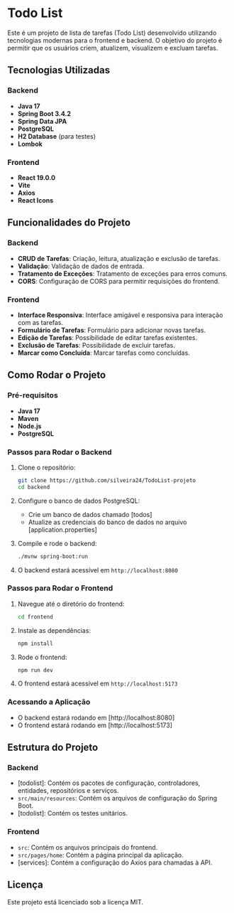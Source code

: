 # Todo List

Este é um projeto de lista de tarefas (Todo List) desenvolvido utilizando tecnologias modernas para o frontend e backend. O objetivo do projeto é permitir que os usuários criem, atualizem, visualizem e excluam tarefas.

## Tecnologias Utilizadas

### Backend
- **Java 17**
- **Spring Boot 3.4.2**
- **Spring Data JPA**
- **PostgreSQL**
- **H2 Database** (para testes)
- **Lombok**

### Frontend
- **React 19.0.0**
- **Vite**
- **Axios**
- **React Icons**

## Funcionalidades do Projeto

### Backend
- **CRUD de Tarefas**: Criação, leitura, atualização e exclusão de tarefas.
- **Validação**: Validação de dados de entrada.
- **Tratamento de Exceções**: Tratamento de exceções para erros comuns.
- **CORS**: Configuração de CORS para permitir requisições do frontend.

### Frontend
- **Interface Responsiva**: Interface amigável e responsiva para interação com as tarefas.
- **Formulário de Tarefas**: Formulário para adicionar novas tarefas.
- **Edição de Tarefas**: Possibilidade de editar tarefas existentes.
- **Exclusão de Tarefas**: Possibilidade de excluir tarefas.
- **Marcar como Concluída**: Marcar tarefas como concluídas.

## Como Rodar o Projeto

### Pré-requisitos
- **Java 17**
- **Maven**
- **Node.js**
- **PostgreSQL**

### Passos para Rodar o Backend
1. Clone o repositório:
    ```sh
    git clone https://github.com/silveira24/TodoList-projeto
    cd backend
    ```

2. Configure o banco de dados PostgreSQL:
    - Crie um banco de dados chamado [todos]
    - Atualize as credenciais do banco de dados no arquivo [application.properties]

3. Compile e rode o backend:
    ```sh
    ./mvnw spring-boot:run
    ```

4. O backend estará acessível em `http://localhost:8080`

### Passos para Rodar o Frontend
1. Navegue até o diretório do frontend:
    ```sh
    cd frontend
    ```

2. Instale as dependências:
    ```sh
    npm install
    ```

3. Rode o frontend:
    ```sh
    npm run dev
    ```
    
4. O frontend estará acessível em `http://localhost:5173`

   
### Acessando a Aplicação
- O backend estará rodando em [http://localhost:8080]
- O frontend estará rodando em [http://localhost:5173]

## Estrutura do Projeto

### Backend
- [todolist]: Contém os pacotes de configuração, controladores, entidades, repositórios e serviços.
- `src/main/resources`: Contém os arquivos de configuração do Spring Boot.
- [todolist]: Contém os testes unitários.

### Frontend
- `src`: Contém os arquivos principais do frontend.
- `src/pages/home`: Contém a página principal da aplicação.
- [services]: Contém a configuração do Axios para chamadas à API.

## Licença
Este projeto está licenciado sob a licença MIT.
